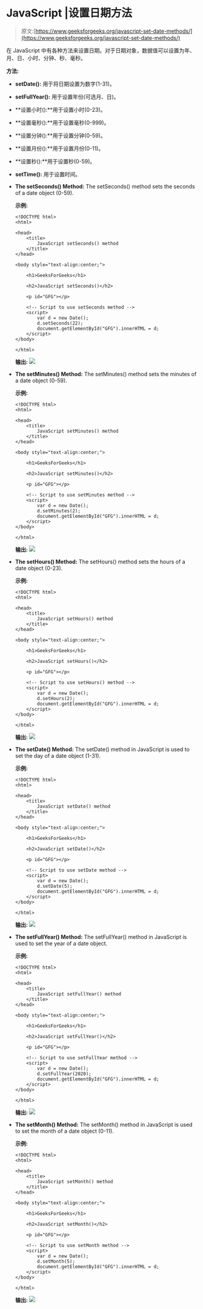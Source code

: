 # JavaScript |设置日期方法

> 原文:[https://www.geeksforgeeks.org/javascript-set-date-methods/](https://www.geeksforgeeks.org/javascript-set-date-methods/)

在 JavaScript 中有各种方法来设置日期。对于日期对象，数据值可以设置为年、月、日、小时、分钟、秒、毫秒。

**方法:**

*   **setDate():** 用于将日期设置为数字(1-31)。
*   **setFullYear():** 用于设置年份(可选月、日)。
*   **设置小时():**用于设置小时(0-23)。
*   **设置毫秒():**用于设置毫秒(0-999)。
*   **设置分钟():**用于设置分钟(0-59)。
*   **设置月份():**用于设置月份(0-11)。
*   **设置秒():**用于设置秒(0-59)。
*   **setTime():** 用于设置时间。

*   **The setSeconds() Method:** The setSeconds() method sets the seconds of a date object (0-59).

    **示例:**

    ```
    <!DOCTYPE html>
    <html>

    <head> 
        <title>
            JavaScript setSeconds() method
        </title>
    </head> 

    <body style="text-align:center;">

        <h1>GeeksForGeeks</h1>

        <h2>JavaScript setSeconds()</h2>

        <p id="GFG"></p>

        <!-- Script to use setSeconds method -->
        <script>
            var d = new Date();
            d.setSeconds(22);
            document.getElementById("GFG").innerHTML = d;
        </script>
    </body>

    </html>                    
    ```

    **输出:**
    ![](img/7d83a36951f01311cc6a10fb19be8155.png)

*   **The setMinutes() Method:** The setMinutes() method sets the minutes of a date object (0-59).

    **示例:**

    ```
    <!DOCTYPE html>
    <html>

    <head> 
        <title>
            JavaScript setMinutes() method
        </title>
    </head> 

    <body style="text-align:center;">

        <h1>GeeksForGeeks</h1>

        <h2>JavaScript setMinutes()</h2>

        <p id="GFG"></p>

        <!-- Script to use setMinutes method -->
        <script>
            var d = new Date();
            d.setMinutes(2);
            document.getElementById("GFG").innerHTML = d;
        </script>
    </body>

    </html>                    
    ```

    **输出:**
    ![](img/874128a036c2ba238f88e3cacd60a89b.png)

*   **The setHours() Method:** The setHours() method sets the hours of a date object (0-23).

    **示例:**

    ```
    <!DOCTYPE html>
    <html>

    <head> 
        <title>
            JavaScript setHours() method
        </title>
    </head> 

    <body style="text-align:center;">

        <h1>GeeksForGeeks</h1>

        <h2>JavaScript setHours()</h2>

        <p id="GFG"></p>

        <!-- Script to use setHours() method -->
        <script>
            var d = new Date();
            d.setHours(2);
            document.getElementById("GFG").innerHTML = d;
        </script>
    </body>

    </html>                    
    ```

    **输出:**
    ![](img/52d8ed1d13aa4c46d863804d7930d69a.png)

*   **The setDate() Method:** The setDate() method in JavaScript is used to set the day of a date object (1-31).

    **示例:**

    ```
    <!DOCTYPE html>
    <html>

    <head> 
        <title>
            JavaScript setDate() method
        </title>
    </head> 

    <body style="text-align:center;">

        <h1>GeeksForGeeks</h1>

        <h2>JavaScript setDate()</h2>

        <p id="GFG"></p>

        <!-- Script to use setDate method -->
        <script>
            var d = new Date();
            d.setDate(5);
            document.getElementById("GFG").innerHTML = d;
        </script>
    </body>

    </html>                    
    ```

    **输出:**
    ![](img/291a6ba02b7b8bcdf3186a5c07b53919.png)

*   **The setFullYear() Method:** The setFullYear() method in JavaScript is used to set the year of a date object.

    **示例:**

    ```
    <!DOCTYPE html>
    <html>

    <head> 
        <title>
            JavaScript setFullYear() method
        </title>
    </head> 

    <body style="text-align:center;">

        <h1>GeeksForGeeks</h1>

        <h2>JavaScript setFullYear()</h2>

        <p id="GFG"></p>

        <!-- Script to use setFullYear method -->
        <script>
            var d = new Date();
            d.setFullYear(2020);
            document.getElementById("GFG").innerHTML = d;
        </script>
    </body>

    </html>                    
    ```

    **输出:**
    ![](img/afccee290d76c81c78717107b492a574.png)

*   **The setMonth() Method:** The setMonth() method in JavaScript is used to set the month of a date object (0-11).

    **示例:**

    ```
    <!DOCTYPE html>
    <html>

    <head> 
        <title>
            JavaScript setMonth() method
        </title>
    </head> 

    <body style="text-align:center;">

        <h1>GeeksForGeeks</h1>

        <h2>JavaScript setMonth()</h2>

        <p id="GFG"></p>

        <!-- Script to use setMonth method -->
        <script>
            var d = new Date();
            d.setMonth(5);
            document.getElementById("GFG").innerHTML = d;
        </script>
    </body>

    </html>                    
    ```

    **输出:**
    ![](img/d3097dce2c16f096071c06ce6381c357.png)